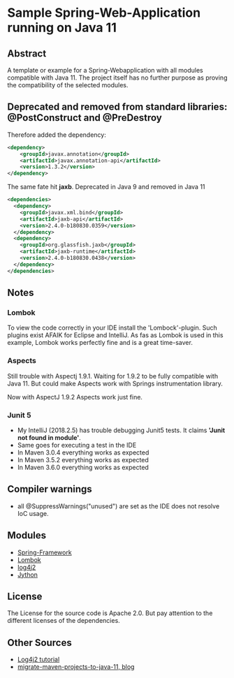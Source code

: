 # Sample Spring-Web-Application running on Java 11

## Abstract
A template or example for a Spring-Webapplication with all modules
compatible with Java 11. The project itself has no further purpose
as proving the compatibility of the selected modules.

## Deprecated and removed from standard libraries: @PostConstruct and @PreDestroy
Therefore added the dependency:
```xml
<dependency>
    <groupId>javax.annotation</groupId>
    <artifactId>javax.annotation-api</artifactId>
    <version>1.3.2</version>
</dependency>
```

The same fate hit **jaxb**. Deprecated in Java 9 and removed in Java 11
```xml
<dependencies>
  <dependency>
    <groupId>javax.xml.bind</groupId>
    <artifactId>jaxb-api</artifactId>
    <version>2.4.0-b180830.0359</version>
  </dependency>
  <dependency>
    <groupId>org.glassfish.jaxb</groupId>
    <artifactId>jaxb-runtime</artifactId>
    <version>2.4.0-b180830.0438</version>
  </dependency>
</dependencies>

```
## Notes
### Lombok
To view the code correctly in your IDE install the 'Lombock'-plugin. Such
plugins exist AFAIK for Eclipse and IntelliJ. As fas as Lombok is used in
this example, Lombok works perfectly fine and is a great time-saver.

### Aspects
Still trouble with Aspectj 1.9.1. Waiting for 1.9.2 to be fully compatible with 
Java 11. But could make Aspects work with Springs instrumentation library.

Now with AspectJ 1.9.2 Aspects work just fine.

### Junit 5
* My IntelliJ (2018.2.5) has trouble debugging Junit5 tests. It claims **'Junit not found
in module'**.
* Same goes for executing a test in the IDE
* In Maven 3.0.4 everything works as expected
* In Maven 3.5.2 everything works as expected
* In Maven 3.6.0 everything works as expected

## Compiler warnings
* all @SuppressWarnings("unused") are set as the IDE does not resolve IoC usage.


## Modules
* [Spring-Framework](https://www.spring.io)
* [Lombok](https://projectlombok.org)
* [log4j2](https://logging.apache.org/log4j/2.x/)
* [Jython](http://www.jython.org)

## License
The License for the source code is Apache 2.0. But pay attention to the different licenses
of the dependencies.

## Other Sources
* [Log4j2 tutorial](https://howtodoinjava.com/log4j2/log4j2-properties-example/)
* [migrate-maven-projects-to-java-11, blog](https://winterbe.com/posts/2018/08/29/migrate-maven-projects-to-java-11-jigsaw/)
